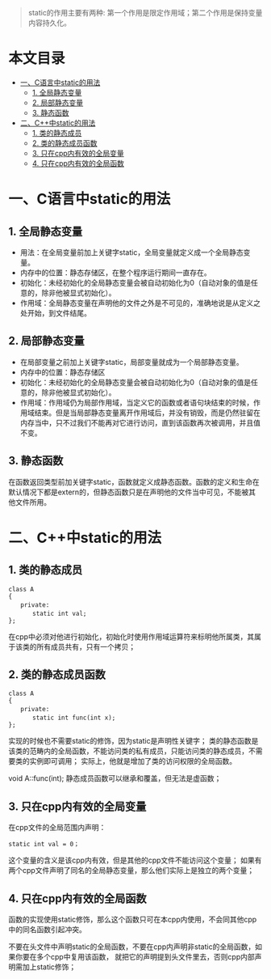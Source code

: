 > static的作用主要有两种: 第一个作用是限定作用域；第二个作用是保持变量内容持久化。

本文目录
=================
* [一、C语言中static的用法](#一c语言中static的用法)
   * [1. 全局静态变量](#1-全局静态变量)
   * [2. 局部静态变量](#2-局部静态变量)
   * [3. 静态函数](#3-静态函数)
* [二、C++中static的用法](#二c中static的用法)
   * [1. 类的静态成员](#1-类的静态成员)
   * [2. 类的静态成员函数](#2-类的静态成员函数)
   * [3. 只在cpp内有效的全局变量](#3-只在cpp内有效的全局变量)
   * [4. 只在cpp内有效的全局函数](#4-只在cpp内有效的全局函数)

# 一、C语言中static的用法
## 1. 全局静态变量
+ 用法：在全局变量前加上关键字static，全局变量就定义成一个全局静态变量。
+ 内存中的位置：静态存储区，在整个程序运行期间一直存在。
+ 初始化：未经初始化的全局静态变量会被自动初始化为0（自动对象的值是任意的，除非他被显式初始化）。
+ 作用域：全局静态变量在声明他的文件之外是不可见的，准确地说是从定义之处开始，到文件结尾。

## 2. 局部静态变量
+ 在局部变量之前加上关键字static，局部变量就成为一个局部静态变量。
+ 内存中的位置：静态存储区
+ 初始化：未经初始化的全局静态变量会被自动初始化为0（自动对象的值是任意的，除非他被显式初始化）。
+ 作用域：作用域仍为局部作用域，当定义它的函数或者语句块结束的时候，作用域结束。但是当局部静态变量离开作用域后，并没有销毁，而是仍然驻留在内存当中，只不过我们不能再对它进行访问，直到该函数再次被调用，并且值不变。

## 3. 静态函数
在函数返回类型前加关键字static，函数就定义成静态函数。函数的定义和生命在默认情况下都是extern的，但静态函数只是在声明他的文件当中可见，不能被其他文件所用。


# 二、C++中static的用法
## 1. 类的静态成员
```
class A
{
　　private:
　　　　static int val;
};
```
在cpp中必须对他进行初始化，初始化时使用作用域运算符来标明他所属类，其属于该类的所有成员共有，只有一个拷贝；


## 2. 类的静态成员函数
```
class A
{
　　private:
　　　　static int func(int x);
};
```
实现的时候也不需要static的修饰，因为static是声明性关键字；
类的静态函数是该类的范畴内的全局函数，不能访问类的私有成员，只能访问类的静态成员，不需要类的实例即可调用；
实际上，他就是增加了类的访问权限的全局函数。

void  A::func(int);
静态成员函数可以继承和覆盖，但无法是虚函数；

## 3. 只在cpp内有效的全局变量
在cpp文件的全局范围内声明：
```
static int val = 0；
```
这个变量的含义是该cpp内有效，但是其他的cpp文件不能访问这个变量；
如果有两个cpp文件声明了同名的全局静态变量，那么他们实际上是独立的两个变量；

## 4. 只在cpp内有效的全局函数
函数的实现使用static修饰，那么这个函数只可在本cpp内使用，不会同其他cpp中的同名函数引起冲突。

不要在头文件中声明static的全局函数，不要在cpp内声明非static的全局函数，如果你要在多个cpp中复用该函数，
就把它的声明提到头文件里去，否则cpp内部声明需加上static修饰；


